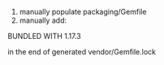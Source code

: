 1. manually populate packaging/Gemfile
2. manually add:

BUNDLED WITH
   1.17.3

in the end of generated vendor/Gemfile.lock

